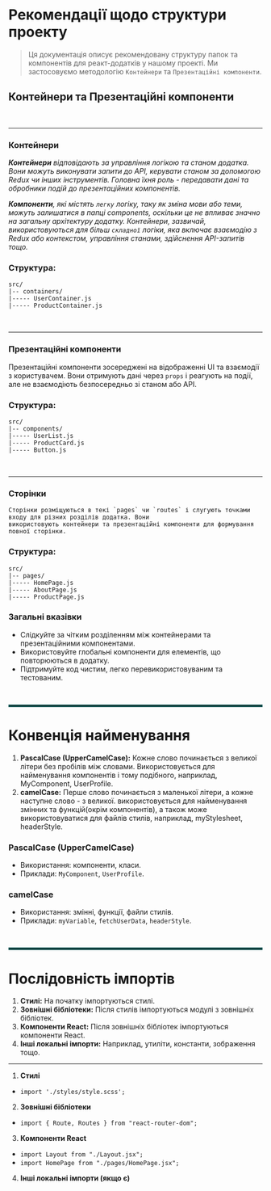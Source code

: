 # Рекомендації щодо структури проекту

>Ця документація описує рекомендовану структуру папок та компонентів для реакт-додатків у нашому проекті. Ми застосовуємо
методологію `Контейнери` та `Презентаційні компоненти`.

## Контейнери та Презентаційні компоненти

<br>

***

### Контейнери

_**Контейнери** відповідають за управління логікою та станом додатка. Вони можуть виконувати запити до API, керувати
станом
за допомогою Redux чи інших інструментів. Головна їхня роль - передавати дані та обробники подій до презентаційних
компонентів._

_**Компоненти**, які містять `легку` логіку, таку як зміна мови або теми, можуть залишатися в папці components, оскільки
це
не впливає значно на загальну архітектуру додатку. Контейнери, зазвичай, використовуються для більш `складної` логіки,
яка
включає взаємодію з Redux або контекстом, управління станами, здійснення API-запитів тощо._

### Структура:

`src/`
<br>
`|-- containers/`
<br>
`|----- UserContainer.js`
<br>
`|----- ProductContainer.js`

<br>

***

### Презентаційні компоненти

Презентаційні компоненти зосереджені на відображенні UI та взаємодії з користувачем. Вони отримують дані через `props` і
реагують на події, але не взаємодіють безпосередньо зі станом або API.

### Структура:

`src/`
<br>
`|-- components/`
<br>
`|----- UserList.js`
<br>
`|----- ProductCard.js`
<br>
`|----- Button.js`

<br>

***

### Сторінки

```
Сторінки розміщуються в текі `pages` чи `routes` і слугують точками входу для різних розділів додатка. Вони
використовують контейнери та презентаційні компоненти для формування повної сторінки.
```

### Структура:

`src/`
<br>
`|-- pages/`
<br>
`|----- HomePage.js`
<br>
`|----- AboutPage.js`
<br>
`|----- ProductPage.js`

### Загальні вказівки

- Слідкуйте за чітким розділенням між контейнерами та презентаційними компонентами.
- Використовуйте глобальні компоненти для елементів, що повторюються в додатку.
- Підтримуйте код чистим, легко перевикористовуваним та тестованим.

<br>
<hr style="border: 2px solid rgba(0,255,247,0.27);"/>

# Конвенція найменування

1. **PascalCase (UpperCamelCase):** Кожне слово починається з великої літери без пробілів між словами. Використовується
   для найменування компонентів і тому подібного, наприклад, MyComponent, UserProfile.
2. **camelCase:** Перше слово починається з маленької літери, а кожне наступне слово - з великої. використовується для
   найменування змінних та функцій(окрім компонентів), а також може використовуватися для файлів стилів, наприклад,
   myStylesheet, headerStyle.

### PascalCase (UpperCamelCase)

- Використання: компоненти, класи.
- Приклади: `MyComponent`, `UserProfile`.

### camelCase

- Використання: змінні, функції, файли стилів.
- Приклади: `myVariable`, `fetchUserData`, `headerStyle`.

<br>
<hr style="border: 2px solid rgba(0,255,247,0.27);"/>

# Послідовність імпортів

1. **Стилі:** На початку імпортуються стилі.
2. **Зовнішні бібліотеки:** Після стилів імпортуються модулі з зовнішніх бібліотек.
3. **Компоненти React:** Після зовнішніх бібліотек імпортуються компоненти React.
4. **Інші локальні імпорти:** Наприклад, утиліти, константи, зображення тощо.
***
1. **Стилі**

* `import './styles/style.scss';`

2. **Зовнішні бібліотеки**

* `import { Route, Routes } from "react-router-dom";`<br>

3. **Компоненти React**

* `import Layout from "./Layout.jsx";`
* `import HomePage from "./pages/HomePage.jsx";`

4. **Інші локальні імпорти (якщо є)**